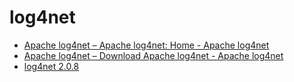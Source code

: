 # log4net

- [Apache log4net &#x2013; Apache log4net: Home - Apache log4net](https://logging.apache.org/log4net/)
- [Apache log4net &#x2013; Download Apache log4net - Apache log4net](https://logging.apache.org/log4net/download_log4net.cgi)
- [log4net 2.0.8](https://www.nuget.org/packages/log4net/2.0.8?_src=template#show-github-usage)
